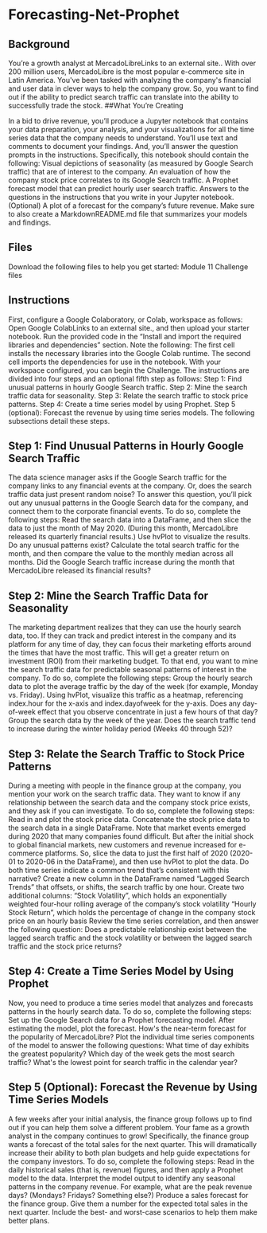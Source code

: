 # Forecasting-Net-Prophet
## Background

You’re a growth analyst at MercadoLibreLinks to an external site.. With over 200 million users, MercadoLibre is the most popular e-commerce site in Latin America. You've been tasked with analyzing the company's financial and user data in clever ways to help the company grow. So, you want to find out if the ability to predict search traffic can translate into the ability to successfully trade the stock.
##What You’re Creating

In a bid to drive revenue, you’ll produce a Jupyter notebook that contains your data preparation, your analysis, and your visualizations for all the time series data that the company needs to understand. You’ll use text and comments to document your findings. And, you’ll answer the question prompts in the instructions. Specifically, this notebook should contain the following:
Visual depictions of seasonality (as measured by Google Search traffic) that are of interest to the company.
An evaluation of how the company stock price correlates to its Google Search traffic.
A Prophet forecast model that can predict hourly user search traffic.
Answers to the questions in the instructions that you write in your Jupyter notebook.
(Optional) A plot of a forecast for the company’s future revenue.
Make sure to also create a MarkdownREADME.md file that summarizes your models and findings.
## Files

Download the following files to help you get started:
Module 11 Challenge files
## Instructions

First, configure a Google Colaboratory, or Colab, workspace as follows:
Open Google ColabLinks to an external site., and then upload your starter notebook.
Run the provided code in the “Install and import the required libraries and dependencies” section. Note the following:
The first cell installs the necessary libraries into the Google Colab runtime.
The second cell imports the dependencies for use in the notebook.
With your workspace configured, you can begin the Challenge. The instructions are divided into four steps and an optional fifth step as follows:
Step 1: Find unusual patterns in hourly Google Search traffic.
Step 2: Mine the search traffic data for seasonality.
Step 3: Relate the search traffic to stock price patterns.
Step 4: Create a time series model by using Prophet.
Step 5 (optional): Forecast the revenue by using time series models.
The following subsections detail these steps.
## Step 1: Find Unusual Patterns in Hourly Google Search Traffic

The data science manager asks if the Google Search traffic for the company links to any financial events at the company. Or, does the search traffic data just present random noise? To answer this question, you’ll pick out any unusual patterns in the Google Search data for the company, and connect them to the corporate financial events.
To do so, complete the following steps:
Read the search data into a DataFrame, and then slice the data to just the month of May 2020. (During this month, MercadoLibre released its quarterly financial results.) Use hvPlot to visualize the results. Do any unusual patterns exist?
Calculate the total search traffic for the month, and then compare the value to the monthly median across all months. Did the Google Search traffic increase during the month that MercadoLibre released its financial results?
## Step 2: Mine the Search Traffic Data for Seasonality

The marketing department realizes that they can use the hourly search data, too. If they can track and predict interest in the company and its platform for any time of day, they can focus their marketing efforts around the times that have the most traffic. This will get a greater return on investment (ROI) from their marketing budget.
To that end, you want to mine the search traffic data for predictable seasonal patterns of interest in the company. To do so, complete the following steps:
Group the hourly search data to plot the average traffic by the day of the week (for example, Monday vs. Friday).
Using hvPlot, visualize this traffic as a heatmap, referencing index.hour for the x-axis and index.dayofweek for the y-axis. Does any day-of-week effect that you observe concentrate in just a few hours of that day?
Group the search data by the week of the year. Does the search traffic tend to increase during the winter holiday period (Weeks 40 through 52)?
## Step 3: Relate the Search Traffic to Stock Price Patterns

During a meeting with people in the finance group at the company, you mention your work on the search traffic data. They want to know if any relationship between the search data and the company stock price exists, and they ask if you can investigate.
To do so, complete the following steps:
Read in and plot the stock price data. Concatenate the stock price data to the search data in a single DataFrame.
Note that market events emerged during 2020 that many companies found difficult. But after the initial shock to global financial markets, new customers and revenue increased for e-commerce platforms. So, slice the data to just the first half of 2020 (2020-01 to 2020-06 in the DataFrame), and then use hvPlot to plot the data. Do both time series indicate a common trend that’s consistent with this narrative?
Create a new column in the DataFrame named “Lagged Search Trends” that offsets, or shifts, the search traffic by one hour. Create two additional columns:
“Stock Volatility”, which holds an exponentially weighted four-hour rolling average of the company’s stock volatility
“Hourly Stock Return”, which holds the percentage of change in the company stock price on an hourly basis
Review the time series correlation, and then answer the following question: Does a predictable relationship exist between the lagged search traffic and the stock volatility or between the lagged search traffic and the stock price returns?
## Step 4: Create a Time Series Model by Using Prophet

Now, you need to produce a time series model that analyzes and forecasts patterns in the hourly search data. To do so, complete the following steps:
Set up the Google Search data for a Prophet forecasting model.
After estimating the model, plot the forecast. How's the near-term forecast for the popularity of MercadoLibre?
Plot the individual time series components of the model to answer the following questions:
What time of day exhibits the greatest popularity?
Which day of the week gets the most search traffic?
What's the lowest point for search traffic in the calendar year?
## Step 5 (Optional): Forecast the Revenue by Using Time Series Models

A few weeks after your initial analysis, the finance group follows up to find out if you can help them solve a different problem. Your fame as a growth analyst in the company continues to grow!
Specifically, the finance group wants a forecast of the total sales for the next quarter. This will dramatically increase their ability to both plan budgets and help guide expectations for the company investors.
To do so, complete the following steps:
Read in the daily historical sales (that is, revenue) figures, and then apply a Prophet model to the data.
Interpret the model output to identify any seasonal patterns in the company revenue. For example, what are the peak revenue days? (Mondays? Fridays? Something else?)
Produce a sales forecast for the finance group. Give them a number for the expected total sales in the next quarter. Include the best- and worst-case scenarios to help them make better plans.
